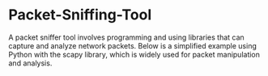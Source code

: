 # Packet-Sniffing-Tool
A packet sniffer tool involves programming and using libraries that can capture and analyze network packets. Below is a simplified example using Python with the scapy library, which is widely used for packet manipulation and analysis.
